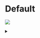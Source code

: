 # Default
![](default.gif)

<details><summary></summary>
<p>
Can trade one size for activity, see NOTE

XA

```
GRAB 300
LINK 800

MARK LOOP
COPY F X
REPL FETCHER
TEST EOF
FJMP LOOP

NOTE ACTIVITY+1 SIZE-1
NOTE JUMP BACKOUT

NOTE ACTIVITY-1 SIZE+1
WIPE
HALT

MARK FETCHER
MODE
SWIZ X 3 T
MARK FINDROOM
LINK 800
SUBI T 1 T
TJMP FINDROOM

NOTE READER: CALC FILEID
REPL WRITER
MODI X 100 X
ADDI X 200 X
GRAB X

NOTE GET PEER FILENAME
COPY M X

MARK READFILE
COPY F M
TEST EOF
FJMP READFILE

KILL
DROP
GRAB X

MARK BACKOUT
LINK -1
JUMP BACKOUT


MARK WRITER
MAKE
FILE M
MARK WRITE
COPY M F
JUMP WRITE
```

</p>
</details>

